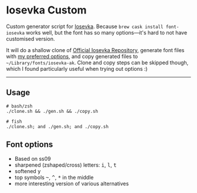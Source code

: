# Iosevka Custom

Custom generator script for [Iosevka][iosevka-repo]. Because `brew cask install font-iosevka` works well, but the font has so many options—it's hard to not have customised version.

It will do a shallow clone of [Official Iosevka Repository][iosevka-repo], generate font files with [my preferred options](#font-options), and copy generated files to `~/Library/fonts/iosevka-ak`. Clone and copy steps can be skipped though, which I found particularly useful when trying out options :)

---

## Usage

```
# bash/zsh
./clone.sh && ./gen.sh && ./copy.sh

# fish
./clone.sh; and ./gen.sh; and ./copy.sh
```

## Font options

- Based on ss09
- sharpened (zshaped/cross) letters: <kbd>i</kbd>, <kbd>l</kbd>, <kbd>t</kbd>
- softened <kbd>y</kbd>
- top symbols <kbd>~</kbd>, <kbd>^</kbd>, <kbd>*</kbd> in the middle
- more interesting version of various alternatives

[iosevka-repo]: https://github.com/be5invis/Iosevka

